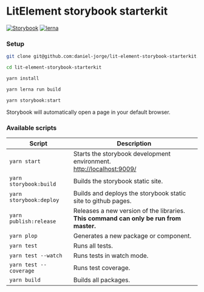 # LitElement storybook starterkit

[![Storybook](https://cdn.jsdelivr.net/gh/storybookjs/brand@master/badge/badge-storybook.svg)](XXX)
[![lerna](https://img.shields.io/badge/maintained%20with-lerna-cc00ff.svg)](https://lerna.js.org/)

### Setup

```sh
git clone git@github.com:daniel-jorge/lit-element-storybook-starterkit.git

cd lit-element-storybook-starterkit

yarn install

yarn lerna run build

yarn storybook:start
```

Storybook will automatically open a page in your default browser.

### Available scripts

| Script                  | Description                                                                                         |
| ----------------------- | --------------------------------------------------------------------------------------------------- |
| `yarn start`  | Starts the storybook development environment.<br />[http://localhost:9009/](http://localhost:9009/) |
| `yarn storybook:build`  | Builds the storybook static site.                                                                   |
| `yarn storybook:deploy` | Builds and deploys the storybook static site to github pages.                                       |
| `yarn publish:release`  | Releases a new version of the libraries.<br />**This command can only be run from master.**         |
| `yarn plop`             | Generates a new package or component.                                                               |
| `yarn test`             | Runs all tests.                                                                                     |
| `yarn test --watch`     | Runs tests in watch mode.                                                                           |
| `yarn test --coverage`  | Runs test coverage.                                                                                 |
| `yarn build`            | Builds all packages.                                                                                |
